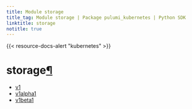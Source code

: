 ```yaml
---
title: Module storage
title_tag: Module storage | Package pulumi_kubernetes | Python SDK
linktitle: storage
notitle: true
---
```


{{< resource-docs-alert "kubernetes" >}}

<div class="section" id="storage">
<h1>storage<a class="headerlink" href="#storage" title="Permalink to this headline">¶</a></h1>
<div class="toctree-wrapper compound">
<ul>
<li class="toctree-l1"><a class="reference internal" href="v1/">v1</a></li>
<li class="toctree-l1"><a class="reference internal" href="v1alpha1/">v1alpha1</a></li>
<li class="toctree-l1"><a class="reference internal" href="v1beta1/">v1beta1</a></li>
</ul>
</div>
</div>
